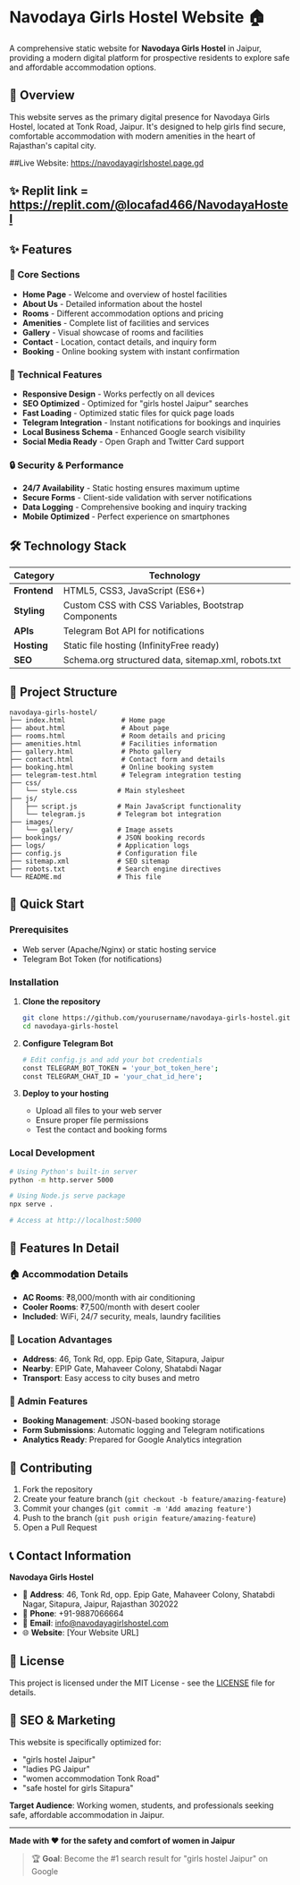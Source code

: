 # Navodaya Girls Hostel Website 🏠

A comprehensive static website for **Navodaya Girls Hostel** in Jaipur, providing a modern digital platform for prospective residents to explore safe and affordable accommodation options.

## 🎯 Overview

This website serves as the primary digital presence for Navodaya Girls Hostel, located at Tonk Road, Jaipur. It's designed to help girls find secure, comfortable accommodation with modern amenities in the heart of Rajasthan's capital city.

##Live Website: https://navodayagirlshostel.page.gd
## ✨ Replit link = https://replit.com/@locafad466/NavodayaHostel

## ✨ Features

### 🏡 Core Sections
- **Home Page** - Welcome and overview of hostel facilities
- **About Us** - Detailed information about the hostel
- **Rooms** - Different accommodation options and pricing
- **Amenities** - Complete list of facilities and services
- **Gallery** - Visual showcase of rooms and facilities
- **Contact** - Location, contact details, and inquiry form
- **Booking** - Online booking system with instant confirmation

### 🚀 Technical Features
- **Responsive Design** - Works perfectly on all devices
- **SEO Optimized** - Optimized for "girls hostel Jaipur" searches
- **Fast Loading** - Optimized static files for quick page loads
- **Telegram Integration** - Instant notifications for bookings and inquiries
- **Local Business Schema** - Enhanced Google search visibility
- **Social Media Ready** - Open Graph and Twitter Card support

### 🔒 Security & Performance
- **24/7 Availability** - Static hosting ensures maximum uptime
- **Secure Forms** - Client-side validation with server notifications
- **Data Logging** - Comprehensive booking and inquiry tracking
- **Mobile Optimized** - Perfect experience on smartphones

## 🛠️ Technology Stack

| Category | Technology |
|----------|------------|
| **Frontend** | HTML5, CSS3, JavaScript (ES6+) |
| **Styling** | Custom CSS with CSS Variables, Bootstrap Components |
| **APIs** | Telegram Bot API for notifications |
| **Hosting** | Static file hosting (InfinityFree ready) |
| **SEO** | Schema.org structured data, sitemap.xml, robots.txt |

## 📁 Project Structure

```
navodaya-girls-hostel/
├── index.html              # Home page
├── about.html              # About page
├── rooms.html              # Room details and pricing
├── amenities.html          # Facilities information
├── gallery.html            # Photo gallery
├── contact.html            # Contact form and details
├── booking.html            # Online booking system
├── telegram-test.html      # Telegram integration testing
├── css/
│   └── style.css          # Main stylesheet
├── js/
│   ├── script.js          # Main JavaScript functionality
│   └── telegram.js        # Telegram bot integration
├── images/
│   └── gallery/           # Image assets
├── bookings/              # JSON booking records
├── logs/                  # Application logs
├── config.js              # Configuration file
├── sitemap.xml            # SEO sitemap
├── robots.txt             # Search engine directives
└── README.md              # This file
```

## 🚀 Quick Start

### Prerequisites
- Web server (Apache/Nginx) or static hosting service
- Telegram Bot Token (for notifications)

### Installation

1. **Clone the repository**
   ```bash
   git clone https://github.com/yourusername/navodaya-girls-hostel.git
   cd navodaya-girls-hostel
   ```

2. **Configure Telegram Bot**
   ```bash
   # Edit config.js and add your bot credentials
   const TELEGRAM_BOT_TOKEN = 'your_bot_token_here';
   const TELEGRAM_CHAT_ID = 'your_chat_id_here';
   ```

3. **Deploy to your hosting**
   - Upload all files to your web server
   - Ensure proper file permissions
   - Test the contact and booking forms

### Local Development

```bash
# Using Python's built-in server
python -m http.server 5000

# Using Node.js serve package
npx serve .

# Access at http://localhost:5000
```

## 📱 Features In Detail

### 🏠 Accommodation Details
- **AC Rooms**: ₹8,000/month with air conditioning
- **Cooler Rooms**: ₹7,500/month with desert cooler
- **Included**: WiFi, 24/7 security, meals, laundry facilities

### 📍 Location Advantages
- **Address**: 46, Tonk Rd, opp. Epip Gate, Sitapura, Jaipur
- **Nearby**: EPIP Gate, Mahaveer Colony, Shatabdi Nagar
- **Transport**: Easy access to city buses and metro

### 🔧 Admin Features
- **Booking Management**: JSON-based booking storage
- **Form Submissions**: Automatic logging and Telegram notifications
- **Analytics Ready**: Prepared for Google Analytics integration

## 🤝 Contributing

1. Fork the repository
2. Create your feature branch (`git checkout -b feature/amazing-feature`)
3. Commit your changes (`git commit -m 'Add amazing feature'`)
4. Push to the branch (`git push origin feature/amazing-feature`)
5. Open a Pull Request

## 📞 Contact Information

**Navodaya Girls Hostel**
- 📍 **Address**: 46, Tonk Rd, opp. Epip Gate, Mahaveer Colony, Shatabdi Nagar, Sitapura, Jaipur, Rajasthan 302022
- 📱 **Phone**: +91-9887066664
- 📧 **Email**: info@navodayagirlshostel.com
- 🌐 **Website**: [Your Website URL]

## 📄 License

This project is licensed under the MIT License - see the [LICENSE](LICENSE) file for details.

## 🎯 SEO & Marketing

This website is specifically optimized for:
- "girls hostel Jaipur"
- "ladies PG Jaipur"
- "women accommodation Tonk Road"
- "safe hostel for girls Sitapura"

**Target Audience**: Working women, students, and professionals seeking safe, affordable accommodation in Jaipur.

---

**Made with ❤️ for the safety and comfort of women in Jaipur**

> 🏆 **Goal**: Become the #1 search result for "girls hostel Jaipur" on Google
